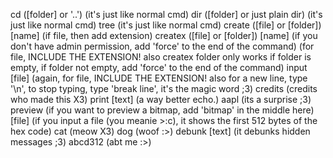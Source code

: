 cd ([folder] or '..') (it's just like normal cmd)
dir ([folder] or just plain dir) (it's just like normal cmd)
tree (it's just like normal cmd)
create ([file] or [folder]) [name] (if file, then add extension)
createx ([file] or [folder]) [name] (if you don't have admin permission, add 'force' to the end of the command) (for file, INCLUDE THE EXTENSION! also createx folder only works if folder is empty, if folder not empty, add 'force' to the end of the command)
input [file] (again, for file, INCLUDE THE EXTENSION! also for a new line, type '\\n', to stop typing, type 'break line', it's the magic word ;3)
credits (credits who made this X3)
print [text] (a way better echo.)
aapl (its a surprise ;3)
preview (if you want to preview a bitmap, add 'bitmap' in the middle here) [file] (if you input a file (you meanie >:c), it shows the first 512 bytes of the hex code)
cat (meow X3)
dog (woof :>)
debunk [text] (it debunks hidden messages ;3)
abcd312 (abt me :>)